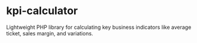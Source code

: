 # kpi-calculator
Lightweight PHP library for calculating key business indicators like average ticket, sales margin, and variations.
